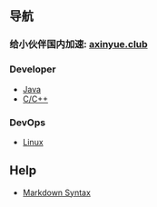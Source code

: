 ## 导航
### 给小伙伴国内加速: [axinyue.club](http://axinyue.club)
### Developer
* [Java](developer/Java/main_java.md)
* [C/C++](develoer/C/main.c.md)

### DevOps
* [Linux](devops/linux/main_linux.md)


## Help
* [Markdown Syntax](https://docs.github.com/en/free-pro-team@latest/github/writing-on-github/basic-writing-and-formatting-syntax)
